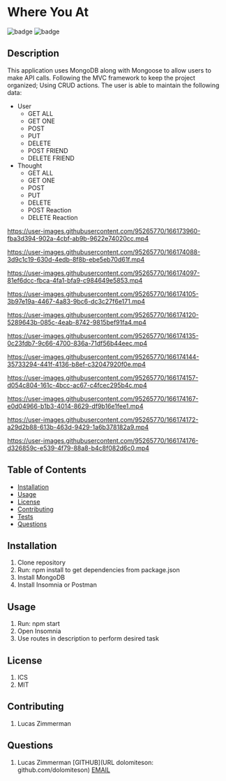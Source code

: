 # Where You At

![badge](https://img.shields.io/badge/license-ICS-blueviolet)
![badge](https://img.shields.io/badge/license-MIT-green)


## Description
This application uses MongoDB along with Mongoose to allow users to make API calls. Following the MVC
framework to keep the project organized; Using CRUD actions. The user is able to maintain the following
data:
  * User
    * GET ALL
    * GET ONE
    * POST
    * PUT
    * DELETE
    * POST FRIEND
    * DELETE FRIEND
  * Thought
    * GET ALL
    * GET ONE
    * POST
    * PUT
    * DELETE
    * POST Reaction
    * DELETE Reaction

https://user-images.githubusercontent.com/95265770/166173960-fba3d394-902a-4cbf-ab9b-9622e74020cc.mp4



https://user-images.githubusercontent.com/95265770/166174088-3d9c1c19-630d-4edb-8f8b-ebe5eb70d61f.mp4



https://user-images.githubusercontent.com/95265770/166174097-81ef6dcc-fbca-4fa1-bfa9-c984649e5853.mp4



https://user-images.githubusercontent.com/95265770/166174105-3b97e19a-4467-4a83-9bc6-dc3c27f6e171.mp4



https://user-images.githubusercontent.com/95265770/166174120-5289643b-085c-4eab-8742-9815bef91fa4.mp4



https://user-images.githubusercontent.com/95265770/166174135-0c23fdb7-9c66-4700-836a-71df56b44eec.mp4



https://user-images.githubusercontent.com/95265770/166174144-35733294-441f-4136-b8ef-c32047920f0e.mp4



https://user-images.githubusercontent.com/95265770/166174157-d054c804-161c-4bcc-ac67-c4fcec295b4c.mp4



https://user-images.githubusercontent.com/95265770/166174167-e0d04966-b1b3-4014-8629-df9b16e1fee1.mp4



https://user-images.githubusercontent.com/95265770/166174172-a29d2b88-613b-463d-9429-1a6b378182a9.mp4



https://user-images.githubusercontent.com/95265770/166174176-d326859c-e539-4f79-88a8-b4c8f082d6c0.mp4


## Table of Contents

* [Installation](#installation)
* [Usage](#usage)
* [License](#license)
* [Contributing](#contributing)
* [Tests](#tests)
* [Questions](#questions)

## Installation
1. Clone repository
2. Run: npm install to get dependencies from package.json
3. Install MongoDB
4. Install Insomnia or Postman


## Usage
1. Run: npm start
2. Open Insomnia
3. Use routes in description to perform desired task


## License
1. ICS
2. MIT


## Contributing
1. Lucas Zimmerman


## Questions
1. Lucas Zimmerman
[GITHUB](URL dolomiteson: github.com/dolomiteson)
[EMAIL](mailto:zimmerman.lucas@hotmail.com)
